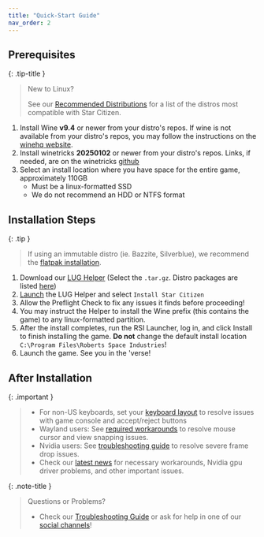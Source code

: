 ```yaml
---
title: "Quick-Start Guide"
nav_order: 2
---
```


## Prerequisites

{: .tip-title }
> New to Linux?
>
> See our [Recommended Distributions](Tips-and-Tricks#recommended-distros) for a list of the distros most compatible with Star Citizen.

1. Install Wine **v9.4** or newer from your distro's repos. If wine is not available from your distro's repos, you may follow the instructions on the [winehq website](https://gitlab.winehq.org/wine/wine/-/wikis/Download).
2. Install winetricks **20250102** or newer from your distro's repos. Links, if needed, are on the winetricks [github](https://github.com/Winetricks/winetricks#installing)
3. Select an install location where you have space for the entire game, approximately 110GB
    - Must be a linux-formatted SSD
    - We do not recommend an HDD or NTFS format

## Installation Steps

{: .tip }
> If using an immutable distro (ie. Bazzite, Silverblue), we recommend the [flatpak installation](Alternative-Installations#flatpak-installation).

1. Download our [LUG Helper](https://github.com/starcitizen-lug/lug-helper/releases/latest) (Select the `.tar.gz`. Distro packages are listed [here](https://github.com/starcitizen-lug/lug-helper#installation))
2. [Launch](Tips-and-Tricks#how-to-run-the-lug-helper) the LUG Helper and select `Install Star Citizen`
3. Allow the Preflight Check to fix any issues it finds before proceeding!
4. You may instruct the Helper to install the Wine prefix (this contains the game) to any linux-formatted partition.
5. After the install completes, run the RSI Launcher, log in, and click Install to finish installing the game. **Do not** change the default install location `C:\Program Files\Roberts Space Industries`!
6. Launch the game. See you in the 'verse!

## After Installation

{: .important }
> - For non-US keyboards, set your [keyboard layout](Troubleshooting#non-us-keyboard-keys-not-working) to resolve issues with game console and accept/reject buttons
> - Wayland users: See [required workarounds](Troubleshooting#mousecursor-warp-issues-and-view-snapping-in-interaction-mode) to resolve mouse cursor and view snapping issues.
> - Nvidia users: See [troubleshooting guide](Troubleshooting#severe-frame-drops) to resolve severe frame drop issues.
> - Check our [latest news](/#news) for necessary workarounds, Nvidia gpu driver problems, and other important issues.

{: .note-title }
> Questions or Problems?
>
> - Check our [Troubleshooting Guide](Troubleshooting) or ask for help in one of our [social channels](/)!
